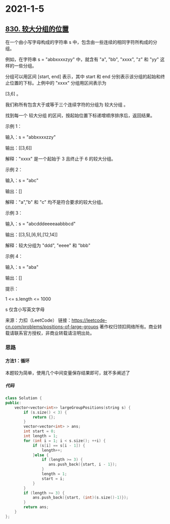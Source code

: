 # 2021-1-5

## [830. 较大分组的位置](https://leetcode-cn.com/problems/positions-of-large-groups/)

在一个由小写字母构成的字符串 s 中，包含由一些连续的相同字符所构成的分组。

例如，在字符串 s = "abbxxxxzyy" 中，就含有 "a", "bb", "xxxx", "z" 和 "yy" 这样的一些分组。

分组可以用区间 [start, end] 表示，其中 start 和 end 分别表示该分组的起始和终止位置的下标。上例中的 "xxxx" 分组用区间表示为

[3,6] 。

我们称所有包含大于或等于三个连续字符的分组为 较大分组 。

找到每一个 较大分组 的区间，按起始位置下标递增顺序排序后，返回结果。

 

示例 1：

输入：s = "abbxxxxzzy"

输出：[[3,6]]

解释："xxxx" 是一个起始于 3 且终止于 6 的较大分组。

示例 2：

输入：s = "abc"

输出：[]

解释："a","b" 和 "c" 均不是符合要求的较大分组。

示例 3：

输入：s = "abcdddeeeeaabbbcd"

输出：[[3,5],[6,9],[12,14]]

解释：较大分组为 "ddd", "eeee" 和 "bbb"

示例 4：

输入：s = "aba"

输出：[]

提示：

1 <= s.length <= 1000

s 仅含小写英文字母

来源：力扣（LeetCode）
链接：https://leetcode-cn.com/problems/positions-of-large-groups
著作权归领扣网络所有。商业转载请联系官方授权，非商业转载请注明出处。



### 思路

#### 方法1：循环



本题较为简单，使用几个中间变量保存结果即可，就不多阐述了

##### 代码

```cpp
class Solution {
public:
    vector<vector<int>> largeGroupPositions(string s) {
        if (s.size() < 3) {
            return {};
        }
        vector<vector<int> > ans;
        int start = 0;
        int length = 1;
        for (int i = 1; i < s.size(); ++i) {
            if (s[i] == s[i - 1]) {
                length++;
            }else {
                if (length >= 3) {
                   ans.push_back({start, i - 1});
                }
                length = 1;
                start = i;
            }
        }
        if (length >= 3) {
            ans.push_back({start, (int)(s.size()-1)});
        }
        return ans;
    }
};
```

